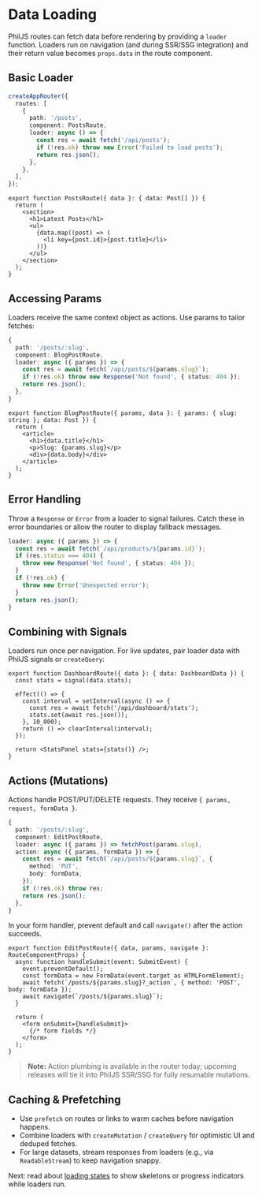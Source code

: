 # Data Loading

PhilJS routes can fetch data before rendering by providing a `loader` function. Loaders run on navigation (and during SSR/SSG integration) and their return value becomes `props.data` in the route component.

## Basic Loader

```ts
createAppRouter({
  routes: [
    {
      path: '/posts',
      component: PostsRoute,
      loader: async () => {
        const res = await fetch('/api/posts');
        if (!res.ok) throw new Error('Failed to load posts');
        return res.json();
      },
    },
  ],
});
```

```tsx
export function PostsRoute({ data }: { data: Post[] }) {
  return (
    <section>
      <h1>Latest Posts</h1>
      <ul>
        {data.map((post) => (
          <li key={post.id}>{post.title}</li>
        ))}
      </ul>
    </section>
  );
}
```

## Accessing Params

Loaders receive the same context object as actions. Use params to tailor fetches:

```ts
{
  path: '/posts/:slug',
  component: BlogPostRoute,
  loader: async ({ params }) => {
    const res = await fetch(`/api/posts/${params.slug}`);
    if (!res.ok) throw new Response('Not found', { status: 404 });
    return res.json();
  },
}
```

```tsx
export function BlogPostRoute({ params, data }: { params: { slug: string }; data: Post }) {
  return (
    <article>
      <h1>{data.title}</h1>
      <p>Slug: {params.slug}</p>
      <div>{data.body}</div>
    </article>
  );
}
```

## Error Handling

Throw a `Response` or `Error` from a loader to signal failures. Catch these in error boundaries or allow the router to display fallback messages.

```ts
loader: async ({ params }) => {
  const res = await fetch(`/api/products/${params.id}`);
  if (res.status === 404) {
    throw new Response('Not found', { status: 404 });
  }
  if (!res.ok) {
    throw new Error('Unexpected error');
  }
  return res.json();
}
```

## Combining with Signals

Loaders run once per navigation. For live updates, pair loader data with PhilJS signals or `createQuery`:

```tsx
export function DashboardRoute({ data }: { data: DashboardData }) {
  const stats = signal(data.stats);

  effect(() => {
    const interval = setInterval(async () => {
      const res = await fetch('/api/dashboard/stats');
      stats.set(await res.json());
    }, 10_000);
    return () => clearInterval(interval);
  });

  return <StatsPanel stats={stats()} />;
}
```

## Actions (Mutations)

Actions handle POST/PUT/DELETE requests. They receive `{ params, request, formData }`.

```ts
{
  path: '/posts/:slug',
  component: EditPostRoute,
  loader: async ({ params }) => fetchPost(params.slug),
  action: async ({ params, formData }) => {
    const res = await fetch(`/api/posts/${params.slug}`, {
      method: 'PUT',
      body: formData,
    });
    if (!res.ok) throw res;
    return res.json();
  },
}
```

In your form handler, prevent default and call `navigate()` after the action succeeds.

```tsx
export function EditPostRoute({ data, params, navigate }: RouteComponentProps) {
  async function handleSubmit(event: SubmitEvent) {
    event.preventDefault();
    const formData = new FormData(event.target as HTMLFormElement);
    await fetch(`/posts/${params.slug}?_action`, { method: 'POST', body: formData });
    await navigate(`/posts/${params.slug}`);
  }

  return (
    <form onSubmit={handleSubmit}>
      {/* form fields */}
    </form>
  );
}
```

> **Note:** Action plumbing is available in the router today; upcoming releases will tie it into PhilJS SSR/SSG for fully resumable mutations.

## Caching & Prefetching

- Use `prefetch` on routes or links to warm caches before navigation happens.
- Combine loaders with `createMutation` / `createQuery` for optimistic UI and deduped fetches.
- For large datasets, stream responses from loaders (e.g., via `ReadableStream`) to keep navigation snappy.

Next: read about [loading states](./loading-states.md) to show skeletons or progress indicators while loaders run.
